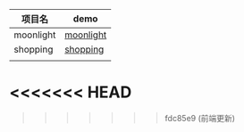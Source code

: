 | 项目名    | demo                                                         |
| --------- | ------------------------------------------------------------ |
| moonlight | [moonlight](https://jessiceee.github.io/font-end/HTML+CSS+JavaScript/HTML+CSS/moonlight/index.html) |
| shopping  | [shopping](https://jessiceee.github.io/font-end/HTML+CSS+JavaScript/HTML+CSS/shopping/index.html) |
|           |                                                              |
<<<<<<< HEAD
=======

>>>>>>> fdc85e9 (前端更新)
